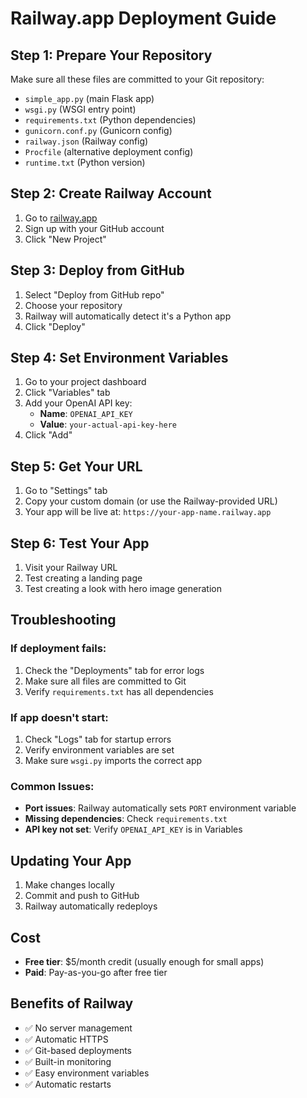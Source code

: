 # Railway.app Deployment Guide

## Step 1: Prepare Your Repository
Make sure all these files are committed to your Git repository:
- `simple_app.py` (main Flask app)
- `wsgi.py` (WSGI entry point)
- `requirements.txt` (Python dependencies)
- `gunicorn.conf.py` (Gunicorn config)
- `railway.json` (Railway config)
- `Procfile` (alternative deployment config)
- `runtime.txt` (Python version)

## Step 2: Create Railway Account
1. Go to [railway.app](https://railway.app)
2. Sign up with your GitHub account
3. Click "New Project"

## Step 3: Deploy from GitHub
1. Select "Deploy from GitHub repo"
2. Choose your repository
3. Railway will automatically detect it's a Python app
4. Click "Deploy"

## Step 4: Set Environment Variables
1. Go to your project dashboard
2. Click "Variables" tab
3. Add your OpenAI API key:
   - **Name**: `OPENAI_API_KEY`
   - **Value**: `your-actual-api-key-here`
4. Click "Add"

## Step 5: Get Your URL
1. Go to "Settings" tab
2. Copy your custom domain (or use the Railway-provided URL)
3. Your app will be live at: `https://your-app-name.railway.app`

## Step 6: Test Your App
1. Visit your Railway URL
2. Test creating a landing page
3. Test creating a look with hero image generation

## Troubleshooting

### If deployment fails:
1. Check the "Deployments" tab for error logs
2. Make sure all files are committed to Git
3. Verify `requirements.txt` has all dependencies

### If app doesn't start:
1. Check "Logs" tab for startup errors
2. Verify environment variables are set
3. Make sure `wsgi.py` imports the correct app

### Common Issues:
- **Port issues**: Railway automatically sets `PORT` environment variable
- **Missing dependencies**: Check `requirements.txt`
- **API key not set**: Verify `OPENAI_API_KEY` is in Variables

## Updating Your App
1. Make changes locally
2. Commit and push to GitHub
3. Railway automatically redeploys

## Cost
- **Free tier**: $5/month credit (usually enough for small apps)
- **Paid**: Pay-as-you-go after free tier

## Benefits of Railway
- ✅ No server management
- ✅ Automatic HTTPS
- ✅ Git-based deployments
- ✅ Built-in monitoring
- ✅ Easy environment variables
- ✅ Automatic restarts 